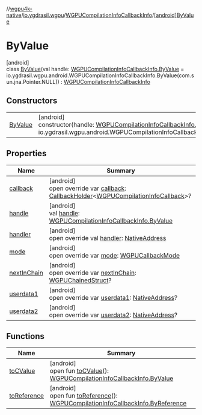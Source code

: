 //[wgpu4k-native](../../../../index.md)/[io.ygdrasil.wgpu](../../index.md)/[WGPUCompilationInfoCallbackInfo](../index.md)/[[android]ByValue](index.md)

# ByValue

[android]\
class [ByValue](index.md)(val handle: [WGPUCompilationInfoCallbackInfo.ByValue](../../../io.ygdrasil.wgpu.android/-w-g-p-u-compilation-info-callback-info/-by-value/index.md) = io.ygdrasil.wgpu.android.WGPUCompilationInfoCallbackInfo.ByValue(com.sun.jna.Pointer.NULL)) : [WGPUCompilationInfoCallbackInfo](../index.md)

## Constructors

| | |
|---|---|
| [ByValue](-by-value.md) | [android]<br>constructor(handle: [WGPUCompilationInfoCallbackInfo.ByValue](../../../io.ygdrasil.wgpu.android/-w-g-p-u-compilation-info-callback-info/-by-value/index.md) = io.ygdrasil.wgpu.android.WGPUCompilationInfoCallbackInfo.ByValue(com.sun.jna.Pointer.NULL)) |

## Properties

| Name | Summary |
|---|---|
| [callback](callback.md) | [android]<br>open override var [callback](callback.md): [CallbackHolder](../../../ffi/-callback-holder/index.md)&lt;[WGPUCompilationInfoCallback](../../-w-g-p-u-compilation-info-callback/index.md)&gt;? |
| [handle](handle.md) | [android]<br>val [handle](handle.md): [WGPUCompilationInfoCallbackInfo.ByValue](../../../io.ygdrasil.wgpu.android/-w-g-p-u-compilation-info-callback-info/-by-value/index.md) |
| [handler](handler.md) | [android]<br>open override val [handler](handler.md): [NativeAddress](../../../ffi/-native-address/index.md) |
| [mode](mode.md) | [android]<br>open override var [mode](mode.md): [WGPUCallbackMode](../../-w-g-p-u-callback-mode/index.md) |
| [nextInChain](next-in-chain.md) | [android]<br>open override var [nextInChain](next-in-chain.md): [WGPUChainedStruct](../../-w-g-p-u-chained-struct/index.md)? |
| [userdata1](userdata1.md) | [android]<br>open override var [userdata1](userdata1.md): [NativeAddress](../../../ffi/-native-address/index.md)? |
| [userdata2](userdata2.md) | [android]<br>open override var [userdata2](userdata2.md): [NativeAddress](../../../ffi/-native-address/index.md)? |

## Functions

| Name | Summary |
|---|---|
| [toCValue](../[android]to-c-value.md) | [android]<br>open fun [toCValue](../[android]to-c-value.md)(): [WGPUCompilationInfoCallbackInfo.ByValue](../../../io.ygdrasil.wgpu.android/-w-g-p-u-compilation-info-callback-info/-by-value/index.md) |
| [toReference](../to-reference.md) | [android]<br>open fun [toReference](../to-reference.md)(): [WGPUCompilationInfoCallbackInfo.ByReference](../../../io.ygdrasil.wgpu.android/-w-g-p-u-compilation-info-callback-info/-by-reference/index.md) |
